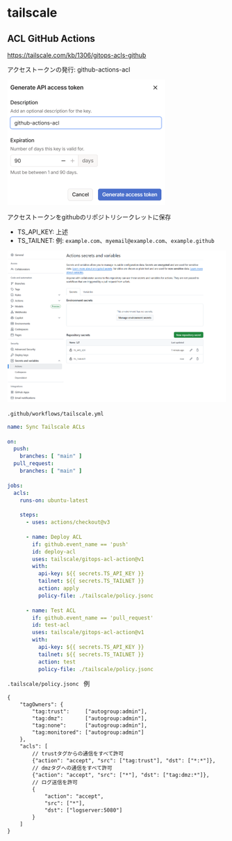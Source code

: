 # tailscale

## ACL GitHub Actions

https://tailscale.com/kb/1306/gitops-acls-github

アクセストークンの発行: github-actions-acl

<img src="./tailscale.assets/image-20250703035653988.png" alt="image-20250703035653988" style="zoom: 50%;" />

アクセストークンをgithubのリポジトリシークレットに保存

- TS_API_KEY: 上述
- TS_TAILNET: 例: `example.com`、`myemail@example.com`、`example.github`

![image-20250703040157264](./tailscale.assets/image-20250703040157264.png)

`.github/workflows/tailscale.yml`

```yaml
name: Sync Tailscale ACLs

on:
  push:
    branches: [ "main" ]
  pull_request:
    branches: [ "main" ]

jobs:
  acls:
    runs-on: ubuntu-latest

    steps:
      - uses: actions/checkout@v3

      - name: Deploy ACL
        if: github.event_name == 'push'
        id: deploy-acl
        uses: tailscale/gitops-acl-action@v1
        with:
          api-key: ${{ secrets.TS_API_KEY }}
          tailnet: ${{ secrets.TS_TAILNET }}
          action: apply
          policy-file: ./tailscale/policy.jsonc

      - name: Test ACL
        if: github.event_name == 'pull_request'
        id: test-acl
        uses: tailscale/gitops-acl-action@v1
        with:
          api-key: ${{ secrets.TS_API_KEY }}
          tailnet: ${{ secrets.TS_TAILNET }}
          action: test
          policy-file: ./tailscale/policy.jsonc

```

`.tailscale/policy.jsonc ` 例

```jsonc
{
	"tagOwners": {
		"tag:trust":     ["autogroup:admin"],
		"tag:dmz":       ["autogroup:admin"],
		"tag:none":      ["autogroup:admin"],
		"tag:monitored": ["autogroup:admin"]
	},
	"acls": [
		// trustタグからの通信をすべて許可
		{"action": "accept", "src": ["tag:trust"], "dst": ["*:*"]},
		// dmzタグへの通信をすべて許可
		{"action": "accept", "src": ["*"], "dst": ["tag:dmz:*"]},
		// ログ送信を許可
		{
			"action": "accept",
			"src": ["*"],
			"dst": ["logserver:5080"]
		}
	]
}
```
